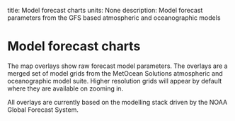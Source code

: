 title: Model forecast charts
units: None
description: Model forecast parameters from the GFS based atmospheric and oceanographic models

# Model forecast charts
The map overlays show raw forecast model parameters. The overlays are a merged set of model grids from the MetOcean Solutions atmospheric and oceanographic model suite. Higher resolution grids will appear by default where they are available on zooming in.

All overlays are currently based on the modelling stack driven by the NOAA Global Forecast System.
